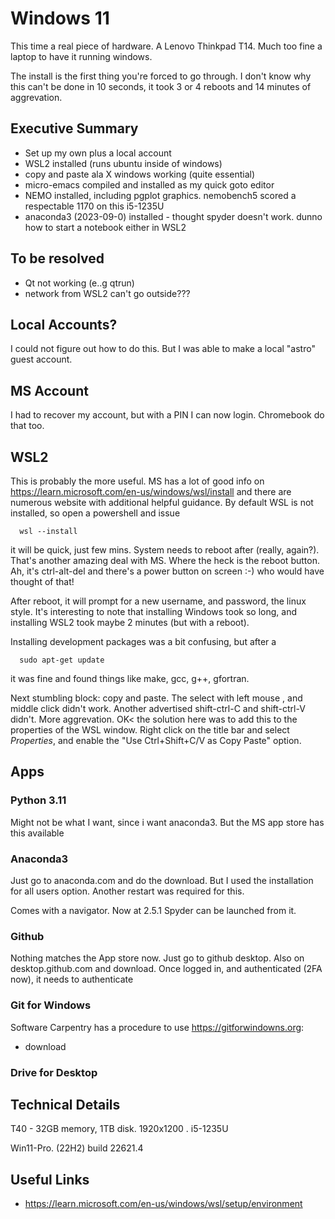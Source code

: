 #  Windows 11


This time a real piece of hardware.  A Lenovo Thinkpad T14. Much too fine a laptop to have it running windows.

The install is the first thing you're forced to go through. I don't know why this can't be done in 10 seconds,
it took 3 or 4 reboots and 14 minutes of aggrevation.

## Executive Summary

- Set up my own plus a local account
- WSL2 installed (runs ubuntu inside of windows)
- copy and paste ala X windows working (quite essential) 
- micro-emacs compiled and installed as my quick goto editor
- NEMO installed, including pgplot graphics.   nemobench5 scored a respectable 1170 on this i5-1235U
- anaconda3 (2023-09-0) installed - thought spyder doesn't work. dunno how to start a notebook either in WSL2

## To be resolved

- Qt not working (e..g qtrun)
- network from WSL2 can't go outside???


## Local Accounts?

I could not figure out how to do this. But I was able to make a local "astro" guest account.

## MS Account

I had to recover my account, but with a PIN I can now login.   Chromebook do that too.

## WSL2

This is probably the more useful.   MS has a lot of good info on https://learn.microsoft.com/en-us/windows/wsl/install
and there are numerous website with additional helpful guidance.
By default WSL is not installed, so open a powershell and issue

      wsl --install

it will be quick, just few mins. System needs to reboot after (really, again?). That's another amazing deal with MS. Where
the heck is the reboot button.  Ah, it's ctrl-alt-del and there's a power button on screen :-)    who would have thought of
that!

After reboot, it will prompt for a new username, and password, the linux style.  It's interesting to note that installing
Windows took so long, and installing WSL2 took maybe 2 minutes (but with a reboot).


Installing development packages was a bit confusing, but after a

      sudo apt-get update

it was fine and found things like make, gcc, g++, gfortran.

Next stumbling block: copy and paste.    The select with left mouse , and middle click didn't work. Another advertised
shift-ctrl-C and shift-ctrl-V didn't. More aggrevation. OK< the solution here was to add this to the properties of the
WSL window. Right click on the title bar and select *Properties*, and enable the "Use Ctrl+Shift+C/V as Copy Paste" option.



## Apps

### Python 3.11

Might not be what I want, since i want anaconda3. But the MS app store has this available

### Anaconda3

Just go to anaconda.com and do the download.  But I used the installation for all users option.  Another restart was required for this.

Comes with a navigator. Now at 2.5.1   Spyder can be launched from it.



### Github

Nothing matches the App store now.   Just go to github desktop.   Also on desktop.github.com and download. Once logged in, and
authenticated (2FA now), it needs to authenticate

### Git for Windows

Software Carpentry has a procedure to use https://gitforwindowns.org:

* download

### Drive for Desktop 

## Technical Details

T40 - 32GB memory,  1TB disk.   1920x1200 .    i5-1235U

Win11-Pro. (22H2) build 22621.4


## Useful Links


* https://learn.microsoft.com/en-us/windows/wsl/setup/environment
